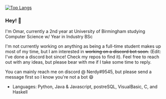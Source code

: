 [![Top Langs](https://github-readme-stats.vercel.app/api/top-langs/?username=omarahmed777&layout=compact)](https://github.com/omarahmed777/github-readme-stats)

### Hey! 🎈
I'm Omar, currently a 2nd year at University of Birmingham studying Computer Science w/ Year in Industry BSc 

I'm not currently working on anything as being a full-time student makes up most of my time, but I am interested in ~~working on a discord bot soon.~~ (Edit: I've done a discord bot since! Check my repos to find it). Feel free to reach out with any ideas, but please bear with me if I take some time to reply.

You can mainly reach me on discord @ Nerdy#9545, but please send a message first so I know you're not a bot 😄

- Languages: Python, Java & Javascript, postreSQL, VisualBasic, C, and Haskell

<!--
**omarahmed777/omarahmed777** is a ✨ _special_ ✨ repository because its `README.md` (this file) appears on your GitHub profile.

Here are some ideas to get you started:

- 🔭 I’m currently working on ...
- 🌱 I’m currently learning ...
- 👯 I’m looking to collaborate on ...
- 🤔 I’m looking for help with ...
- 💬 Ask me about ...
- 📫 How to reach me: ...
- 😄 Pronouns: ...
- ⚡ Fun fact: ...
-->
